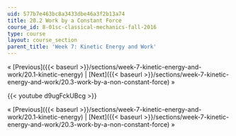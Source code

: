 ```yaml
---
uid: 577b7e463bc8a3433dbe46a3f2b13a74
title: 20.2 Work by a Constant Force
course_id: 8-01sc-classical-mechanics-fall-2016
type: course
layout: course_section
parent_title: 'Week 7: Kinetic Energy and Work'
---
```


« [Previous]({{< baseurl >}}/sections/week-7-kinetic-energy-and-work/20.1-kinetic-energy) | [Next]({{< baseurl >}}/sections/week-7-kinetic-energy-and-work/20.3-work-by-a-non-constant-force) »

{{< youtube d9ugFckUBcg >}}

« [Previous]({{< baseurl >}}/sections/week-7-kinetic-energy-and-work/20.1-kinetic-energy) | [Next]({{< baseurl >}}/sections/week-7-kinetic-energy-and-work/20.3-work-by-a-non-constant-force) »